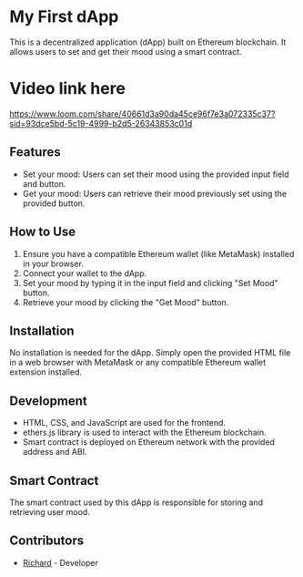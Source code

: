 # My First dApp

This is a decentralized application (dApp) built on Ethereum blockchain. It allows users to set and get their mood using a smart contract.

# Video link here 

https://www.loom.com/share/40661d3a90da45ce96f7e3a072335c37?sid=93dce5bd-5c19-4999-b2d5-26343853c01d

## Features

- Set your mood: Users can set their mood using the provided input field and button.
- Get your mood: Users can retrieve their mood previously set using the provided button.

## How to Use

1. Ensure you have a compatible Ethereum wallet (like MetaMask) installed in your browser.
2. Connect your wallet to the dApp.
3. Set your mood by typing it in the input field and clicking "Set Mood" button.
4. Retrieve your mood by clicking the "Get Mood" button.

## Installation

No installation is needed for the dApp. Simply open the provided HTML file in a web browser with MetaMask or any compatible Ethereum wallet extension installed.

## Development

- HTML, CSS, and JavaScript are used for the frontend.
- ethers.js library is used to interact with the Ethereum blockchain.
- Smart contract is deployed on Ethereum network with the provided address and ABI.

## Smart Contract

The smart contract used by this dApp is responsible for storing and retrieving user mood.

## Contributors

- [Richard](@Chard12) - Developer
